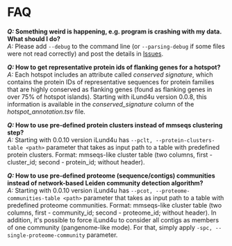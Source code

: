 # FAQ


 __*Q:* Something weird is happening, e.g. program is crashing with my data. What should I do?__  
 *A:* Please add `--debug` to the command line (or `--parsing-debug` if some files were not read correctly) and post the details in [Issues](https://github.com/art-egorov/ilund4u/issues).


 __*Q:* How to get representative protein ids of flanking genes for a hotspot?__  
 *A:* Each hotspot includes an attribute called *conserved signature*, which contains the protein IDs of representative sequences for protein families that are highly conserved as flanking genes (found as flanking genes in over 75% of hotspot islands). Starting with iLund4u version 0.0.8, this information is available in the *conserved_signature* column of the *hotspot_annotation.tsv* file.

 __*Q:* How to use pre-defined protein clusters instead of mmseqs clustering step?__  
 *A:* Starting with 0.0.10 version iLund4u has `--pclt, --protein-clusters-table <path>` parameter that takes as input path to a table with predefined protein clusters. Format: mmseqs-like cluster table (two columns, first - cluster_id; second - protein_id; without header).


 __*Q:* How to use pre-defined proteome (sequence/contigs) communities instead of network-based Leiden community detection algorithm?__  
 *A:* Starting with 0.0.10 version iLund4u has `--pcot, --proteome-communities-table <path>` parameter that takes as input path to a table with predefined proteome communities. Format: mmseqs-like cluster table (two columns, first - community_id; second - proteome_id; without header). In addition, it's possible to force iLund4u to consider all contigs as members of one community (pangenome-like mode). For that, simply apply `-spc, --single-proteome-community` parameter.
